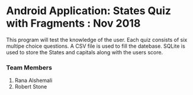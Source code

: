 # Android Application: States Quiz with Fragments : Nov 2018
This program will test the knowledge of the user. Each quiz consists of six multipe choice questions. A CSV file is used to fill the datebase. SQLite is used to store the States and capitals along with the users score.



### Team Members
1. Rana Alshemali
2. Robert Stone

